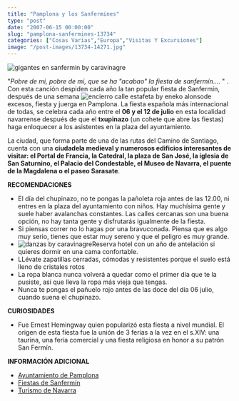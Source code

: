 ```yaml
---
title: "Pamplona y los Sanfermines"
type: "post"
date: "2007-06-15 00:00:00"
slug: "pamplona-sanfermines-13734"
categories: ["Cosas Varias","Europa","Visitas Y Excursiones"]
image: "/post-images/13734-14271.jpg"
---
```


![gigantes en sanfermin by caravinagre](/post-images/13734-14271.jpg "gigantes en sanfermin by caravinagre")

"*Pobre de mi, pobre de mi, que se ha "acabao" la fiesta de sanfermín*.... " . Con esta canción despiden cada año la tan popular fiesta de Sanfermín, después de una semana ![encierro calle estafeta by eneko alonso](/post-images/13734-14273.jpg "encierro calle estafeta by eneko alonso")de excesos, fiesta y juerga en Pamplona. La fiesta española más internacional de todas, se celebra cada año entre el **06 y el 12 de julio** en esta localidad navarrense después de que el **txupinazo** (un cohete que abre las fiestas) haga enloquecer a los asistentes en la plaza del ayuntamiento.

La ciudad, que forma parte de una de las rutas del Camino de Santiago, cuenta con una **ciudadela medieval y numerosos edificios interesantes de visitar: el Portal de Francia, la Catedral, la plaza de San José, la iglesia de San Saturnino, el Palacio del Condestable, el Museo de Navarra, el puente de la Magdalena o el paseo Sarasate**.

**RECOMENDACIONES**

- El día del chupinazo, no te pongas la pañoleta roja antes de las 12.00, ni entres en la plaza del ayuntamiento con niños. Hay muchísima gente y suele haber avalanchas constantes. Las calles cercanas son una buena opción, no hay tanta gente y disfrutarás igualmente de la fiesta.
- Si piensas correr no lo hagas por una bravuconada. Piensa que es algo muy serio, tienes que estar muy sereno y que el peligro es muy grande.
- ![danzas by caravinagre](/post-images/13734-14272.jpg "danzas by caravinagre")Reserva hotel con un año de antelación si quieres dormir en una cama confortable.
- LLévate zapatillas cerradas, cómodas y resistentes porque el suelo está lleno de cristales rotos
- La ropa blanca nunca volverá a quedar como el primer día que te la pusiste, así que lleva la ropa más vieja que tengas.
- Nunca te pongas el pañuelo rojo antes de las doce del día 06 julio, cuando suena el chupinazo.

**CURIOSIDADES**

- Fue Ernest Hemingway quien popularizó esta fiesta a nivel mundial. El origen de esta fiesta fue la unión de 3 ferias a la vez en el s.XIV: una taurina, una feria comercial y una fiesta religiosa en honor a su patrón San Fermín.

**INFORMACIÓN ADICIONAL**

- [Ayuntamiento de Pamplona](http://www.pamplona.net/verPagina.asp?idPag=3&idioma=1)
- [Fiestas de Sanfermín](http://www.fiestasdesanfermin.com/sf2007/index.asp)
- [Turismo de Navarra](http://turismo.navarra.com/pamplona/)